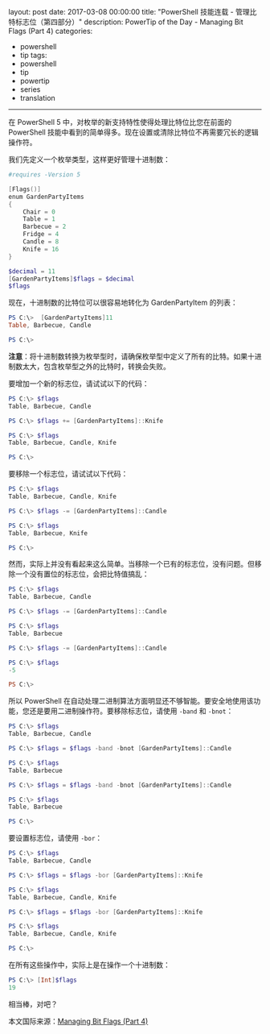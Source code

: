 layout: post
date: 2017-03-08 00:00:00
title: "PowerShell 技能连载 - 管理比特标志位（第四部分）"
description: PowerTip of the Day - Managing Bit Flags (Part 4)
categories:
- powershell
- tip
tags:
- powershell
- tip
- powertip
- series
- translation
---
在 PowerShell 5 中，对枚举的新支持特性使得处理比特位比您在前面的 PowerShell 技能中看到的简单得多。现在设置或清除比特位不再需要冗长的逻辑操作符。

我们先定义一个枚举类型，这样更好管理十进制数：

```powershell
#requires -Version 5

[Flags()]
enum GardenPartyItems
{
    Chair = 0
    Table = 1
    Barbecue = 2
    Fridge = 4
    Candle = 8
    Knife = 16
}

$decimal = 11
[GardenPartyItems]$flags = $decimal
$flags
```

现在，十进制数的比特位可以很容易地转化为 GardenPartyItem 的列表：

```powershell
PS C:\>  [GardenPartyItems]11
Table, Barbecue, Candle

PS C:\>
```

**注意**：将十进制数转换为枚举型时，请确保枚举型中定义了所有的比特。如果十进制数太大，包含枚举型之外的比特时，转换会失败。

要增加一个新的标志位，请试试以下的代码：

```powershell
PS C:\> $flags
Table, Barbecue, Candle

PS C:\> $flags += [GardenPartyItems]::Knife

PS C:\> $flags
Table, Barbecue, Candle, Knife

PS C:\>
```

要移除一个标志位，请试试以下代码：

```powershell
PS C:\> $flags
Table, Barbecue, Candle, Knife

PS C:\> $flags -= [GardenPartyItems]::Candle

PS C:\> $flags
Table, Barbecue, Knife

PS C:\>
```

然而，实际上并没有看起来这么简单。当移除一个已有的标志位，没有问题。但移除一个没有置位的标志位，会把比特值搞乱：

```powershell
PS C:\> $flags
Table, Barbecue, Candle

PS C:\> $flags -= [GardenPartyItems]::Candle

PS C:\> $flags
Table, Barbecue

PS C:\> $flags -= [GardenPartyItems]::Candle

PS C:\> $flags
-5

PS C:\>
```

所以 PowerShell 在自动处理二进制算法方面明显还不够智能。要安全地使用该功能，您还是要用二进制操作符。要移除标志位，请使用 `-band` 和 `-bnot`：

```powershell
PS C:\> $flags
Table, Barbecue, Candle

PS C:\> $flags = $flags -band -bnot [GardenPartyItems]::Candle

PS C:\> $flags
Table, Barbecue

PS C:\> $flags = $flags -band -bnot [GardenPartyItems]::Candle

PS C:\> $flags
Table, Barbecue

PS C:\>
```

要设置标志位，请使用 `-bor`：

```powershell
PS C:\> $flags
Table, Barbecue, Candle

PS C:\> $flags = $flags -bor [GardenPartyItems]::Knife

PS C:\> $flags
Table, Barbecue, Candle, Knife

PS C:\> $flags = $flags -bor [GardenPartyItems]::Knife

PS C:\> $flags
Table, Barbecue, Candle, Knife

PS C:\>
```

在所有这些操作中，实际上是在操作一个十进制数：

```powershell
PS C:\> [Int]$flags
19
```

相当棒，对吧？

<!--more-->
本文国际来源：[Managing Bit Flags (Part 4)](http://community.idera.com/powershell/powertips/b/tips/posts/managing-bit-flags-part-4)
